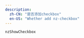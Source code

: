 ```yaml
---
description:
  zh-CN: "是否添加checkbox"
  en-US: "Whether add nz-checkbox"
---
```


```html
nzShowCheckbox
```

